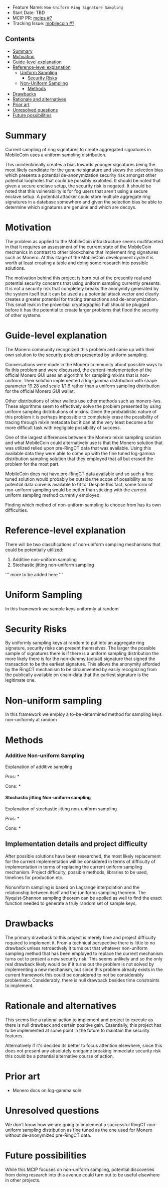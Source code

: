 * Feature Name: `Non-Uniform Ring Signature Sampling`
* Start Date: TBD
* MCIP PR:
  [mcips #?](https://github.com/mobilecoinfoundation/mcips/)
* Tracking Issue:
  [mobilecoin #?](https://github.com/mobilecoinfoundation/mobilecoin/issues/)


## Contents
- [Summary](#summary)
- [Motivation](#motivation)
- [Guide-level explanation](#guide-level-explanation)
- [Reference-level explanation](#reference-level-explanation)
  - [Uniform Sampling](#uniform-sampling)
    - [Security Risks](#security-risks)
  - [Non-Uniform Sampling](#non-uniform-sampling)
    - [Methods](#methods)
- [Drawbacks](#drawbacks)
- [Rationale and alternatives](#rationale-and-alternatives)
- [Prior art](#prior-art)
- [Unresolved questions](#unresolved-questions)
- [Future possibilities](#future-possibilities)

# Summary
[summary]: #summary

Current sampling of ring signatures to create aggregated signatures in MobileCoin uses a uniform sampling distribution. 

This unintentionally creates a bias towards younger signatures being the most likely candidate for the genuine signature and skews the selection bias which presents a potential de-anonymization security risk amongst other potential loopholes that could be possibly exploited. It should be noted that given a secure enclave setup, the security risk is negated. It should be noted that this vulnerability is for fog users that aren't using a secure enclave setup. A potential attacker could store multiple aggregate ring signatures in a database somewhere and given the selection bias be able to determine which signatures are genuine and which are decoys.  


# Motivation
[motivation]: #motivation

The problem as applied to the MobileCoin infrastructure seems multifaceted in that it requires an assessment of the current state of the MobileCoin mechanics in contrast to other blockchains that implement ring signatures such as Monero. At this stage of the MobileCoin development cycle it is worth at least creating a table and doing some research into possible solutions. 

The motivation behind this project is born out of the presently real and potential security concerns that using uniform sampling currently presents. It is not a security risk that completely breaks the anonymity generated by the system itself but it can be used as a potential attack vector and clearly creates a greater potential for tracing transactions and de-anonymization. This small leak in the proverbial cryptographic hull should be plugged before it has the potential to create larger problems that flood the security of other systems.  


# Guide-level explanation
[guide-level-explanation]: #guide-level-explanation

The Monero community recognized this problem and came up with their own solution to the security problem presented by uniform sampling. 

Conversations were made in the Monero community about possible ways to fix this problem and were discussed, the current implementation of the official Monero GUI uses an algorithm for sampling mixins that is non-uniform. Their solution implemented a log-gamma distribution with shape parameter 19.28 and scale 1/1.6 rather than a uniform sampling distribution for the official Monero GUI wallet. 

Other distributions of other wallets use other methods such as monero-lws. These algorithms seem to effectively solve the problem presented by using uniform sampling distributions of mixins. Given the probabilistic nature of this problem it is perhaps impossible to completely erase the possibility of tracing through mixin metadata but it can at the very least become a far more difficult task with negligible possibility of success.

One of the largest differences between the Monero mixin sampling solution and what MobileCoin could alternatively use is that the Monero solution that was utilized relied upon pre-RingCT data that was available. Using this available data they were able to come up with the fine tuned log-gamma distribution sampling solution that they employed that all but erased the problem for the most part. 

MobileCoin does not have pre-RingCT data available and so such a fine tuned solution would probably be outside the scope of possibility as no potential data curve is available to fit to. Despite this fact, some form of non-uniform sampling would be better than sticking with the current uniform sampling method currently employed. 

Finding which method of non-uniform sampling to choose from has its own difficulties. 

# Reference-level explanation
[reference-level-explanation]: #reference-level-explanation

There will be two classifications of non-uniform sampling mechanisms that could be potentially utilized:
1. Additive non-uniform sampling
2. Stochastic jitting non-uniform sampling

'''
more to be added here
'''

# Uniform Sampling 
[Uniform Sampling]: (#uniform-sampling)
In this framework we sample keys uniformly at random

# Security Risks 
[Security Risks]: (#security-risks)
By uniformly sampling keys at random to put into an aggregate ring signature, security risks can present themselves. The larger the possible sample of signatures there is if there is a uniform sampling distribution the more likely there is for the non-dummy (actual) signature that signed the transaction to be the earliest signature. This allows the anonymity afforded by the RingCT mechanism to be circumvented by easily recognizing from the publically available on chain-data that the earliest signature is the legitimate one. 



# Non-uniform sampling 
[Non-Uniform Sampling]: (#non-uniform-sampling)
In this framework we employ a to-be-determined method for sampling keys non-uniformly at random

# Methods 
[Methods]: (#methods)
### Additive Non-uniform Sampling
Explanation of additive sampling

Pros:
* 

Cons:
* 


#### Stochastic jitting Non-uniform sampling
Explanation of stochastic jitting non-uniform sampling

Pros:
* 

Cons:
* 

## Implementation details and project difficulty
After possible solutions have been researched, the most likely replacement for the current implementation will be considered in terms of difficulty of implementation in terms of replacing the current uniform sampling mechanism. Project difficulty, possible methods, libraries to be used, timelines for production etc. 

Nonuniform sampling is based on Lagrange interpolation and the relationship between itself and the (uniform) sampling theorem. The Nyquist-Shannon sampling theorem can be applied as well to find the exact function needed to generate a truly random set of sample keys.  




# Drawbacks
[drawbacks]: #drawbacks

The primary drawback to this project is merely time and project difficulty required to implement it. From a technical perspective there is little to no drawback unless retroactively it turns out that whatever non-uniform sampling method that has been employed to replace the current mechanism turns out to present a new security risk. This seems unlikely and so the only real drawback likely would be if it turns out the problem is not solved by implementing a new mechanism, but since this problem already exists in the current framework this could be considered to not be considerably problematic. Considerably, there is null drawback besides time constraints to implement.

# Rationale and alternatives
[rationale-and-alternatives]: #rationale-and-alternatives
This seems like a rational action to implement and project to execute as there is null drawback and certain positive gain. Essentially, this project has to be implemented at some point in the future to maintain the security features. 

Alternatively if it's decided its better to focus attention elsewhere, since this does not present any absolutely endgame breaking immediate security risk this could be a potential alternative course of action.  


# Prior art
[prior-art]: #prior-art

* Monero docs on log-gamma soln: 


# Unresolved questions
[unresolved-questions]: #unresolved-questions

We don't know how we are going to implement a successful RingCT non-uniform sampling distribution as fine tuned as the one used for Monero without de-anonymized pre-RingCT data. 

# Future possibilities
[future-possibilities]: #future-possibilities

While this MCIP focuses on non-uniform sampling, potential discoveries from doing research into this avenue could turn out to be useful elsewhere in other projects. 

